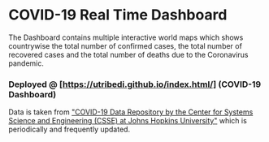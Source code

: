 # COVID-19 Real Time Dashboard

The Dashboard contains multiple interactive world maps which shows countrywise the total number of confirmed cases, the total number of recovered cases and the total number of deaths due to the Coronavirus pandemic.

### Deployed @ [https://utribedi.github.io/index.html/] (COVID-19 Dashboard)

Data is taken from ["COVID-19 Data Repository by the Center for Systems Science and Engineering (CSSE) at Johns Hopkins University"](https://github.com/CSSEGISandData/COVID-19) which is periodically and frequently updated.
